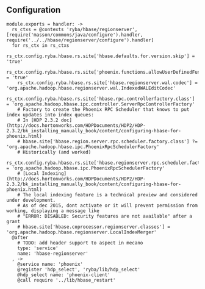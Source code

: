 ## Configuration

    module.exports = handler: ->
      rs_ctxs = @contexts 'ryba/hbase/regionserver', [require('masson/commons/java/configure').handler, require('../../hbase/regionserver/configure').handler]
      for rs_ctx in rs_ctxs
        rs_ctx.config.ryba.hbase.rs.site['hbase.defaults.for.version.skip'] = 'true'
        rs_ctx.config.ryba.hbase.rs.site['phoenix.functions.allowUserDefinedFunctions'] = 'true'
        rs_ctx.config.ryba.hbase.rs.site['hbase.regionserver.wal.codec'] = 'org.apache.hadoop.hbase.regionserver.wal.IndexedWALEditCodec'
        rs_ctx.config.ryba.hbase.rs.site['hbase.rpc.controllerfactory.class'] = 'org.apache.hadoop.hbase.ipc.controller.ServerRpcControllerFactory'
        # Factory to create the Phoenix RPC Scheduler that knows to put index updates into index queues:
        # In [HDP 2.3.2 doc](http://docs.hortonworks.com/HDPDocuments/HDP2/HDP-2.3.2/bk_installing_manually_book/content/configuring-hbase-for-phoenix.html)
        # hbase.site['hbase.region.server.rpc.scheduler.factory.class'] ?= 'org.apache.hadoop.hbase.ipc.PhoenixRpcSchedulerFactory'
        # Historically (and worked)
        rs_ctx.config.ryba.hbase.rs.site['hbase.regionserver.rpc.scheduler.factory.class'] = 'org.apache.hadoop.hbase.ipc.PhoenixRpcSchedulerFactory'
        # [Local Indexing](http://docs.hortonworks.com/HDPDocuments/HDP2/HDP-2.3.2/bk_installing_manually_book/content/configuring-hbase-for-phoenix.html)
        # The local indexing feature is a technical preview and considered under development.
        # As of dec 2015, dont activate or it will prevent permission from working, displaying a message like
        # "ERROR: DISABLED: Security features are not available" after a grant 
        # hbase.site['hbase.coprocessor.regionserver.classes'] = 'org.apache.hadoop.hbase.regionserver.LocalIndexMerger'
      @after
        # TODO: add header support to aspect in mecano
        type: 'service'
        name: 'hbase-regionserver'
      , ->
        @service name: 'phoenix'
        @register 'hdp_select', 'ryba/lib/hdp_select'
        @hdp_select name: 'phoenix-client'
        @call require '../lib/hbase_restart'
